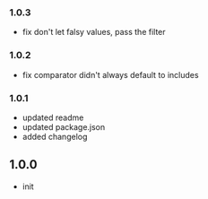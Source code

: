 ### 1.0.3
- fix don't let falsy values, pass the filter

### 1.0.2
- fix comparator didn't always default to includes

### 1.0.1
- updated readme
- updated package.json
- added changelog

## 1.0.0
- init